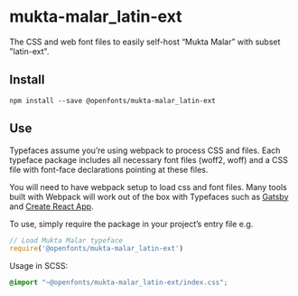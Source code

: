 
# mukta-malar_latin-ext

The CSS and web font files to easily self-host “Mukta Malar” with subset "latin-ext".

## Install

`npm install --save @openfonts/mukta-malar_latin-ext`

## Use

Typefaces assume you’re using webpack to process CSS and files. Each typeface
package includes all necessary font files (woff2, woff) and a CSS file with
font-face declarations pointing at these files.

You will need to have webpack setup to load css and font files. Many tools built
with Webpack will work out of the box with Typefaces such as [Gatsby](https://github.com/gatsbyjs/gatsby)
and [Create React App](https://github.com/facebookincubator/create-react-app).

To use, simply require the package in your project’s entry file e.g.

```javascript
// Load Mukta Malar typeface
require('@openfonts/mukta-malar_latin-ext')
```

Usage in SCSS:
```scss
@import "~@openfonts/mukta-malar_latin-ext/index.css";
```
